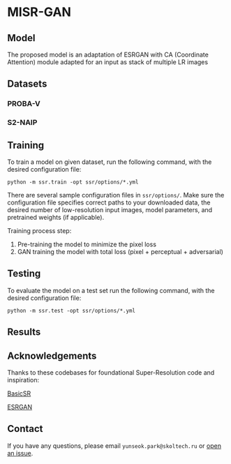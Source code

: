 # MISR-GAN

## Model
The proposed model is an adaptation of ESRGAN with CA (Coordinate Attention) module adapted for an input as stack of multiple LR images

## Datasets

### PROBA-V

### S2-NAIP

## Training
To train a model on given dataset, run the following command, with the desired configuration file:

`python -m ssr.train -opt ssr/options/*.yml`

There are several sample configuration files in `ssr/options/`. Make sure the configuration file specifies 
correct paths to your downloaded data, the desired number of low-resolution input images, model parameters, 
and pretrained weights (if applicable).

Training process step:
1. Pre-training the model to minimize the pixel loss
2. GAN training the model with total loss (pixel + perceptual + adversarial)

## Testing
To evaluate the model on a test set run the following command, with the desired configuration file:

`python -m ssr.test -opt ssr/options/*.yml`

## Results

## Acknowledgements
Thanks to these codebases for foundational Super-Resolution code and inspiration:

[BasicSR](https://github.com/XPixelGroup/BasicSR/tree/master})

[ESRGAN](https://github.com/xinntao/ESRGAN/tree/master)

## Contact
If you have any questions, please email `yunseok.park@skoltech.ru` or [open an issue](https://github.com/yunseok624/MISR-GAN/issues/new).
